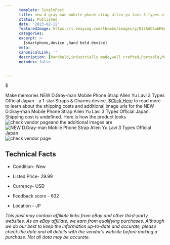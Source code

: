 ```yaml
---
      template: SinglePost
      title: new d gray man mobile phone strap allen yu lavi 3 types official japan
      status: Published
      date: '2023-02-12'
      featuredImage: https://i.ebayimg.com/thumbs/images/g/0JEAAOSwWKBg8oyl/s-l225.jpg
      categories: 
      excerpt: >-
        [smartphone,device ,hand held device]
      meta:
      canonicalLink: ''
      description: [handheld,industrially made,well crafted,Portable,Mobile,Compact,Convenient,Lightweight,Maneuverable,Man-portable,Miniature,Carriable,Hand-held,Light,Holdable,Transportable,Mobile device,Pocket-sized,On-the-go,Wireless,Cordless,Compact size,Convenient size, smartphone,device ,hand held device]
      noindex: false
      
        
---
```

$

Make memories NEW D.Gray-man Mobile Phone Strap Allen Yu Lavi 3 Types Official Japan - a 1-star Straps & Charms device.
$[Click Here](https://www.ebay.com/itm/284374617609?hash=item42360c4e09%3Ag%3A0JEAAOSwWKBg8oyl&mkevt=1&mkcid=1&mkrid=711-53200-19255-0&campid=%253CePNCampaignId%253E&customid=%253CreferenceId%253E&toolid=10049) to read more to learn about the shipping costs and additional image urls for the NEW D.Gray-man Mobile Phone Strap Allen Yu Lavi 3 Types Official Japan. Shipping cost is undefined. Here is how the product looks ![check vendor page](https://i.ebayimg.com/thumbs/images/g/0JEAAOSwWKBg8oyl/s-l225.jpg)and the additional images are![NEW D.Gray-man Mobile Phone Strap Allen Yu Lavi 3 Types Official Japan](https://i.ebayimg.com/images/g/0JEAAOSwWKBg8oyl/s-l1600.jpg)![check vendor page](https://origin-galleryplus.ebayimg.com/ws/web/284374617609_2_0_1/225x225.jpg)



 ## Technical Facts 



     
      

 - Condition- New 


      

 - Listed Price- 29.99 


      

 - Currency- USD 


      

 - Feedback score - 632 


      

 - Location - JP 


      
      

 *_This post may contain affiliate links from eBay and other third-party websites. As an eBay affiliate, we earn from qualifying purchases. Although we do our best to keep the information up-to-date and accurate, please check the date and all details with the vendor's website before making a purchase. Not all data may be accurate._*







